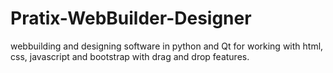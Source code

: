 # Pratix-WebBuilder-Designer
webbuilding and designing software in python and Qt for working with html, css, javascript and bootstrap with drag and drop features.
